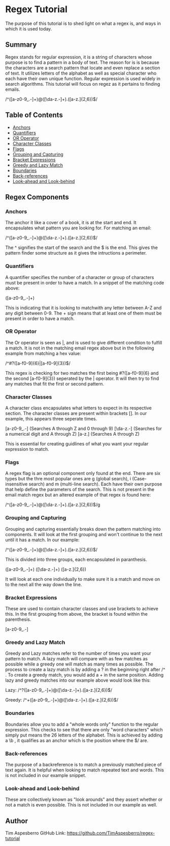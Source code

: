 # Regex Tutorial

The purpose of this tutorial is to shed light on what a regex is, and ways in which it is used today.

## Summary

Regex stands for regular expression, it is a string of characters whose purpose is to find a pattern in a body of text. The reason for is is because the characters are a search pattern that locate and even replace a section of text. It utilizes letters of the alphabet as well as special character who each have their own unique function. Regular expression is used widely in search algorithms. This tutorial will focus on regez as it pertains to finding emails.

/^([a-z0-9_\.-]+)@([\da-z\.-]+)\.([a-z\.]{2,6})$/


## Table of Contents

- [Anchors](#anchors)
- [Quantifiers](#quantifiers)
- [OR Operator](#or-operator)
- [Character Classes](#character-classes)
- [Flags](#flags)
- [Grouping and Capturing](#grouping-and-capturing)
- [Bracket Expressions](#bracket-expressions)
- [Greedy and Lazy Match](#greedy-and-lazy-match)
- [Boundaries](#boundaries)
- [Back-references](#back-references)
- [Look-ahead and Look-behind](#look-ahead-and-look-behind)

## Regex Components

### Anchors
The anchor it like a cover of a book, it is at the start and end. It encapsulates what pattern you are looking for. For matching an email:

/^([a-z0-9_\.-]+)@([\da-z\.-]+)\.([a-z\.]{2,6})$/

The ^ signifies the start of the search and the $ is the end. This gives the pattern finder some structure as it gives the intructions a perimeter.


### Quantifiers

A quantifier specifies the number of a character or group of characters must be present in order to have a match. In a snippet of the matching code above:

([a-z0-9_\.-]+)

This is indicating that it is looking to matchwith  any letter between A-Z and any digit between 0-9. The + sign means that at least one of them must be present in order to have a match.


### OR Operator

The Or operator is seen as |, and is used to give different condition to fulfill a match. It is not in the matching email regex above but in the following example from matching a hex value:

/^#?([a-f0-9]{6}|[a-f0-9]{3})$/

This regex is checking for two matches the first being #?([a-f0-9]{6} and the second [a-f0-9]{3}) seperated by the | operator. It will then try to find any matches that fit the first or second pattern.


### Character Classes

A character class encapsulates what letters to expect in its respective section. The character classes are present within brackets []. In our example, this appears three seperate times.

[a-z0-9_\.-] (Searches A through Z and 0 through 9)
[\da-z\.-] (Searches for a numerical digit and A through Z)
[a-z\.] (Searches A through Z)

This is essential for creating guidlines of what you want your regular expression to match.


### Flags

A regex flag is an optional component only found at the end. There are six types but the thre most popular ones are g (global search), i (Case-insensitive search) and m (multi-line search). Each have their own purpose that help define the parameters of the search. This is not present in the email match regex but an altered example of that regex is found here:

/^([a-z0-9_\.-]+)@([\da-z\.-]+)\.([a-z\.]{2,6})$/g


### Grouping and Capturing

Grouping and capturing essentially breaks down the pattern matching into components. It will look at the first grouping and won't continue to the next until it has a match. In our example:

/^([a-z0-9_\.-]+)@([\da-z\.-]+)\.([a-z\.]{2,6})$/

This is divided into three groups, each encapsulated in paranthesis. 

([a-z0-9_\.-]+)     ([\da-z\.-]+)       ([a-z\.]{2,6})

It will look at each one individually to make sure it is a match and move on to the next all the way down the line.


### Bracket Expressions
These are used to contain character classes and use brackets to achieve this. In the first grouping from above, the bracket is found within the parenthesis.

[a-z0-9_\.-]


### Greedy and Lazy Match

Greedy and Lazy matches refer to the number of times you want your pattern to match. A lazy match will compare with as few matches as possible while a greedy one will match as many times as possible. The process to create a lazy match is by adding a ? in the beginning right after /^ . To create a greedy match, you would add a + in the same position. Adding lazy and greedy matches into our example above would look like this:

Lazy: /^?([a-z0-9_\.-]+)@([\da-z\.-]+)\.([a-z\.]{2,6})$/

Greedy: /^+([a-z0-9_\.-]+)@([\da-z\.-]+)\.([a-z\.]{2,6})$/


### Boundaries

Boundaries allow you to add a "whole words only" function to the regular expression. This checks to see that there are only "word characters" which simply put means the 26 letters of the alphabet. This is achieved by adding a \b , it qualifies as an anchor which is the position where the $/ are.

### Back-references

The purpose of a backreference is to match a previously matched piece of text again. It is helpful when looking to match repeated text and words. This is not included in our example snippet.


### Look-ahead and Look-behind

These are collectively known as "look arounds" and they assert whether or not a match is even possible. This is not included in our example as well.


## Author

Tim Aspesberro
GitHub Link: https://github.com/TimAspesberro/regex-tutorial

